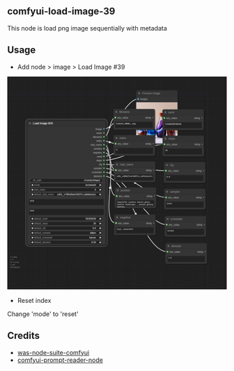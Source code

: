 ## comfyui-load-image-39

This node is load png image sequentially with metadata

## Usage

- Add node > image > Load Image #39

![image](./images/1.png)  

- Reset index

Change 'mode' to 'reset'

## Credits

- [was-node-suite-comfyui](https://github.com/WASasquatch/was-node-suite-comfyui)
- [comfyui-prompt-reader-node](https://github.com/receyuki/comfyui-prompt-reader-node)